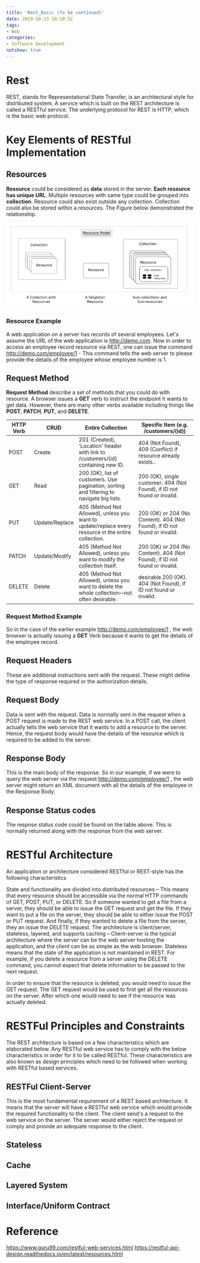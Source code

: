 ```yaml
---
title: 'Rest_Basic (To be continued)'
date: 2019-10-23 18:10:52
tags: 
- Web
categories: 
- Software Development
notshow: true
---
```



# Rest
REST, stands for Representational State Transfer, is an architectural style for distributed system. A service which is built on the REST architecture is called a RESTful service. The underlying protocol for REST is HTTP, which is the basic web protocol. 

# Key Elements of RESTful Implementation

## Resources 
**Resource** could be considered as **data** stored in the server. **Each resource has unique URL**. Multiple resources with same type could be grouped into **collection**. Resource could also exist outside any collection. Collection could also be stored within a resources. The Figure below demonstrated the relationship. 

![Resource Illustration](img/ResourceIllustration.png)

### Resource Example
A web application on a server has records of several employees. Let's assume the URL of the web application is http://demo.com. Now in order to access an employee record resource via REST, one can issue the command http://demo.com/employee/1 - This command tells the web server to please provide the details of the employee whose employee number is 1.

## Request Method
**Request Method** describe a set of methods that you could do with resource. A browser issues a **GET** verb to instruct the endpoint it wants to get data. However, there are many other verbs available including things like **POST**, **PATCH**, **PUT**, and **DELETE**. 

| HTTP Verb | CRUD           | Entire Collection                                                                                    | Specific Item (e.g. /customers/{id})                                       |
|-----------|----------------|------------------------------------------------------------------------------------------------------|----------------------------------------------------------------------------|
| POST      | Create         | 201 (Created), 'Location' header with link to /customers/{id} containing new ID.                     | 404 (Not Found), 409 (Conflict) if resource already exists..               |
| GET       | Read           | 200 (OK), list of customers. Use pagination, sorting and filtering to navigate big lists.            | 200 (OK), single customer. 404 (Not Found), if ID not found or invalid.    |
| PUT       | Update/Replace | 405 (Method Not Allowed), unless you want to update/replace every resource in the entire collection. | 200 (OK) or 204 (No Content). 404 (Not Found), if ID not found or invalid. |
| PATCH     | Update/Modify  | 405 (Method Not Allowed), unless you want to modify the collection itself.                           | 200 (OK) or 204 (No Content). 404 (Not Found), if ID not found or invalid. |
| DELETE    | Delete         | 405 (Method Not Allowed), unless you want to delete the whole collection—not often desirable.        | desirable.200 (OK). 404 (Not Found), if ID not found or invalid.           |

### Request Method Example
So in the case of the earlier example http://demo.com/employee/1 , the web browser is actually issuing a **GET** Verb because it wants to get the details of the employee record.

## Request Headers 
These are additional instructions sent with the request. These might define the type of response required or the authorization details.

## Request Body
Data is sent with the request. Data is normally sent in the request when a POST request is made to the REST web service. In a POST call, the client actually tells the web service that it wants to add a resource to the server. Hence, the request body would have the details of the resource which is required to be added to the server.

## Response Body
This is the main body of the response. So in our example, if we were to query the web server via the request http://demo.com/employee/1 , the web server might return an XML document with all the details of the employee in the Response Body.

## Response Status codes
The respnse status code could be found on the table above. This is normally returned along with the response from the web server.



# RESTful Architecture

An application or architecture considered RESTful or REST-style has the following characteristics

State and functionality are divided into distributed resources – This means that every resource should be accessible via the normal HTTP commands of GET, POST, PUT, or DELETE. So if someone wanted to get a file from a server, they should be able to issue the GET request and get the file. If they want to put a file on the server, they should be able to either issue the POST or PUT request. And finally, if they wanted to delete a file from the server, they an issue the DELETE request.
The architecture is client/server, stateless, layered, and supports caching –
Client-server is the typical architecture where the server can be the web server hosting the application, and the client can be as simple as the web browser.
Stateless means that the state of the application is not maintained in REST.
For example, if you delete a resource from a server using the DELETE command, you cannot expect that delete information to be passed to the next request.

In order to ensure that the resource is deleted, you would need to issue the GET request. The GET request would be used to first get all the resources on the server. After which one would need to see if the resource was actually deleted.

# RESTFul Principles and Constraints
The REST architecture is based on a few characteristics which are elaborated below. Any RESTful web service has to comply with the below characteristics in order for it to be called RESTful. These characteristics are also known as design principles which need to be followed when working with RESTful based services.

## RESTFul Client-Server
This is the most fundamental requirement of a REST based architecture. It means that the server will have a RESTful web service which would provide the required functionality to the client. The client send's a request to the web service on the server. The server would either reject the request or comply and provide an adequate response to the client.

## Stateless


## Cache


## Layered System


## Interface/Uniform Contract

# Reference 
https://www.guru99.com/restful-web-services.html
https://restful-api-design.readthedocs.io/en/latest/resources.html
